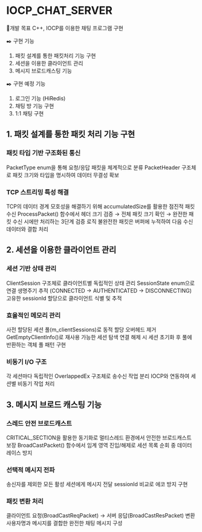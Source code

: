 # IOCP_CHAT_SERVER

🎯개발 목표
C++, IOCP를 이용한 채팅 프로그램 구현

✒️ 구현 기능
1. 패킷 설계를 통한 패킷처리 기능 구현
2. 세션을 이용한 클라이언트 관리
3. 메시지 브로드캐스팅 기능

✒️ 구현 예정 기능
1. 로그인 기능 (HiRedis)
2. 채팅 방 기능 구현
3. 1:1 채팅 구현

## 1. 패킷 설계를 통한 패킷 처리 기능 구현

### 패킷 타입 기반 구조화된 통신
PacketType enum을 통해 요청/응답 패킷을 체계적으로 분류
PacketHeader 구조체로 패킷 크기와 타입을 명시하여 데이터 무결성 확보

### TCP 스트리밍 특성 해결
TCP의 데이터 경계 모호성을 해결하기 위해 accumulatedSize를 활용한 점진적 패킷 수신
ProcessPacket() 함수에서 헤더 크기 검증 → 전체 패킷 크기 확인 → 완전한 패킷 수신 시에만 처리하는 3단계 검증 로직
불완전한 패킷은 버퍼에 누적하여 다음 수신 데이터와 결합 처리

## 2. 세션을 이용한 클라이언트 관리

### 세션 기반 상태 관리
ClientSession 구조체로 클라이언트별 독립적인 상태 관리
SessionState enum으로 연결 생명주기 추적 (CONNECTED → AUTHENTICATED → DISCONNECTING)
고유한 sessionId 할당으로 클라이언트 식별 및 추적

### 효율적인 메모리 관리
사전 할당된 세션 풀(m_clientSessions)로 동적 할당 오버헤드 제거
GetEmptyClientInfo()로 재사용 가능한 세션 탐색
연결 해제 시 세션 초기화 후 풀에 반환하는 객체 풀 패턴 구현

### 비동기 I/O 구조
각 세션마다 독립적인 OverlappedEx 구조체로 송수신 작업 분리
IOCP와 연동하여 세션별 비동기 작업 처리

## 3. 메시지 브로드 캐스팅 기능

### 스레드 안전 브로드캐스트
CRITICAL_SECTION을 활용한 동기화로 멀티스레드 환경에서 안전한 브로드캐스트 보장
BroadCastPacket() 함수에서 임계 영역 진입/해제로 세션 목록 순회 중 데이터 레이스 방지

### 선택적 메시지 전파
송신자를 제외한 모든 활성 세션에게 메시지 전달
sessionId 비교로 에코 방지 구현

### 패킷 변환 처리
클라이언트 요청(BroadCastReqPacket) → 서버 응답(BroadCastResPacket) 변환
사용자명과 메시지를 결합한 완전한 채팅 메시지 구성


